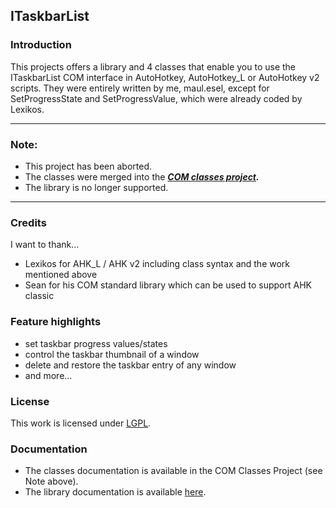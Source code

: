 ## ITaskbarList
### Introduction
This projects offers a library and 4 classes that enable you to use the ITaskbarList COM interface in AutoHotkey, AutoHotkey_L or AutoHotkey v2 scripts.
They were entirely written by me, maul.esel, except for SetProgressState and SetProgressValue, which were already coded by Lexikos.

***

### Note:
* This project has been aborted.
* The classes were merged into the ***[COM classes project](https://github.com/maul-esel/COM-Classes).***
* The library is no longer supported.

***

### Credits
I want to thank...

* Lexikos for AHK_L / AHK v2 including class syntax and the work mentioned above
* Sean for his COM standard library which can be used to support AHK classic

### Feature highlights

* set taskbar progress values/states
* control the taskbar thumbnail of a window
* delete and restore the taskbar entry of any window
* and more...

### License
This work is licensed under [LGPL](http://www.gnu.org/licenses/lgpl.html).

### Documentation
* The classes documentation is available in the COM Classes Project (see Note above).
* The library documentation is available [here](http://maul-esel.github.com/ITaskbarList/ITaskbarList.html).

